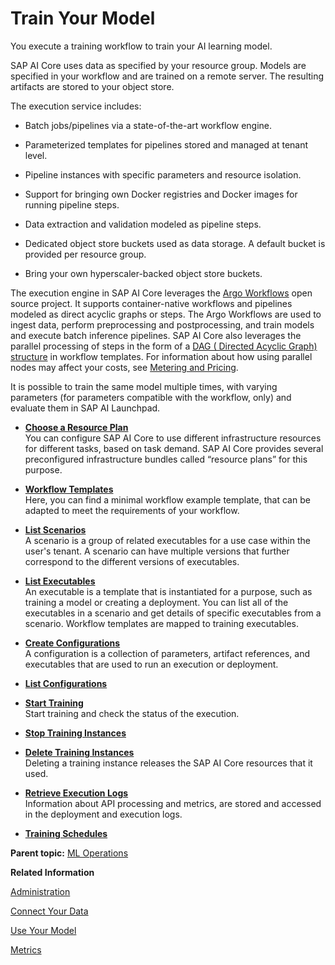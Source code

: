 <!-- loioa9ceb06ba9b146d0b2c410cbd685ead6 -->

# Train Your Model

You execute a training workflow to train your AI learning model.

SAP AI Core uses data as specified by your resource group. Models are specified in your workflow and are trained on a remote server. The resulting artifacts are stored to your object store.

The execution service includes:

-   Batch jobs/pipelines via a state-of-the-art workflow engine.

-   Parameterized templates for pipelines stored and managed at tenant level.

-   Pipeline instances with specific parameters and resource isolation.

-   Support for bringing own Docker registries and Docker images for running pipeline steps.

-   Data extraction and validation modeled as pipeline steps.

-   Dedicated object store buckets used as data storage. A default bucket is provided per resource group.

-   Bring your own hyperscaler-backed object store buckets.


The execution engine in SAP AI Core leverages the [Argo Workflows](https://argoproj.github.io/workflows) open source project. It supports container-native workflows and pipelines modeled as direct acyclic graphs or steps. The Argo Workflows are used to ingest data, perform preprocessing and postprocessing, and train models and execute batch inference pipelines. SAP AI Core also leverages the parallel processing of steps in the form of a [DAG \( Directed Acyclic Graph\) structure](https://argoproj.github.io/argo-workflows/workflow-concepts/#dag) in workflow templates. For information about how using parallel nodes may affect your costs, see [Metering and Pricing](metering-and-pricing-b5c7215.md).

It is possible to train the same model multiple times, with varying parameters \(for parameters compatible with the workflow, only\) and evaluate them in SAP AI Launchpad.

-   **[Choose a Resource Plan](choose-a-resource-plan-57f4f19.md "You can configure SAP AI Core to use different infrastructure
		resources for
		different
		tasks, based on task demand.
		SAP AI Core provides several preconfigured infrastructure bundles called
			“resource plans” for this purpose. ")**  
You can configure SAP AI Core to use different infrastructure resources for different tasks, based on task demand. SAP AI Core provides several preconfigured infrastructure bundles called “resource plans” for this purpose.
-   **[Workflow Templates](workflow-templates-83523ab.md "
    Here,
    you can find a minimal workflow example template, that
    can be adapted to meet the requirements of your workflow. ")**  
 Here, you can find a minimal workflow example template, that can be adapted to meet the requirements of your workflow.
-   **[List Scenarios](list-scenarios-deedde5.md "A scenario is a group of
                                    related executables for a use case within the user's tenant. A
                                    scenario can have multiple versions that further correspond to
                                    the different versions of executables. ")**  
A scenario is a group of related executables for a use case within the user's tenant. A scenario can have multiple versions that further correspond to the different versions of executables.
-   **[List Executables](list-executables-80895a4.md "An executable is a
                                    template that is instantiated for a purpose, such as training a
                                    model or creating a deployment. You can list all of the executables in a scenario and get details
      of specific executables from a scenario. Workflow templates are mapped to training executables.")**  
An executable is a template that is instantiated for a purpose, such as training a model or creating a deployment. You can list all of the executables in a scenario and get details of specific executables from a scenario. Workflow templates are mapped to training executables.
-   **[Create Configurations](create-configurations-884ae34.md "A configuration is a
                                    collection of parameters, artifact references, and executables
                                    that are used to run an execution or deployment.")**  
A configuration is a collection of parameters, artifact references, and executables that are used to run an execution or deployment.
-   **[List Configurations](list-configurations-8074b2a.md "")**  

-   **[Start Training](start-training-54b44e4.md "Start training and check the status of the execution.")**  
Start training and check the status of the execution.
-   **[Stop Training Instances](stop-training-instances-3d85344.md#loio3d853443027449d9a33723165b19b25a "")**  

-   **[Delete Training Instances](delete-training-instances-612ce17.md#loio612ce172e609432a840a22eb211ecf7b "Deleting a training instance releases the SAP AI Core resources
		that it used. ")**  
Deleting a training instance releases the SAP AI Core resources that it used.
-   **[Retrieve Execution Logs](retrieve-execution-logs-fbc55d3.md "Information about API processing and metrics, are stored and accessed in the deployment and execution logs. ")**  
Information about API processing and metrics, are stored and accessed in the deployment and execution logs.
-   **[Training Schedules](training-schedules-2b702f8.md "")**  


**Parent topic:** [ML Operations](ml-operations-7f5aa9b.md "This section guides you through the end-to-end AI lifecycle of SAP AI Core.")

**Related Information**  


[Administration](administration-7937fc1.md "Creating secrets for your tools, means that you can connect external programs and tools without compromising your account. The tools can be used to incorporate version control, cloud storage and portable containers.")

[Connect Your Data](connect-your-data-9508bdb.md "Use cloud storage with SAP AI Core to store AI assets such as datasets and model files. You use Artifacts in SAP AI Core to reference to your AI Assets.")

[Use Your Model](use-your-model-7f93e8f.md "You deploy your AI learning model to run inferences against it.")

[Metrics](metrics-36f8bec.md "The AI API provides the ability to track metrics, and to customize or filter which metrics are reported.")

